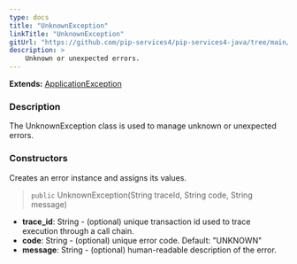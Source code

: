 ```yaml
---
type: docs
title: "UnknownException"
linkTitle: "UnknownException"
gitUrl: "https://github.com/pip-services4/pip-services4-java/tree/main/pip-services4-commons-java"
description: >
    Unknown or unexpected errors.
---
```


**Extends:** [ApplicationException](../application_exception)

### Description

The UnknownException class is used to manage unknown or unexpected errors.

### Constructors
Creates an error instance and assigns its values.

> `public` UnknownException(String traceId, String code, String message)

- **trace_id**: String - (optional) unique transaction id used to trace execution through a call chain.
- **code**: String - (optional) unique error code. Default: "UNKNOWN"
- **message**: String - (optional) human-readable description of the error.

